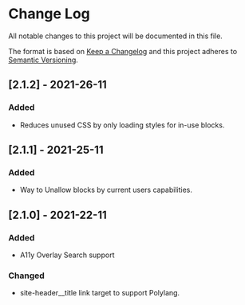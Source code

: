 
# Change Log
All notable changes to this project will be documented in this file.
 
The format is based on [Keep a Changelog](http://keepachangelog.com/)
and this project adheres to [Semantic Versioning](http://semver.org/).
 
## [2.1.2] - 2021-26-11
 
### Added
- Reduces unused CSS by only loading styles for in-use blocks.
 
## [2.1.1] - 2021-25-11
 
### Added
- Way to Unallow blocks by current users capabilities.
 
## [2.1.0] - 2021-22-11
 
### Added
- A11y Overlay Search support
   
### Changed
- site-header__title link target to support Polylang.
 
